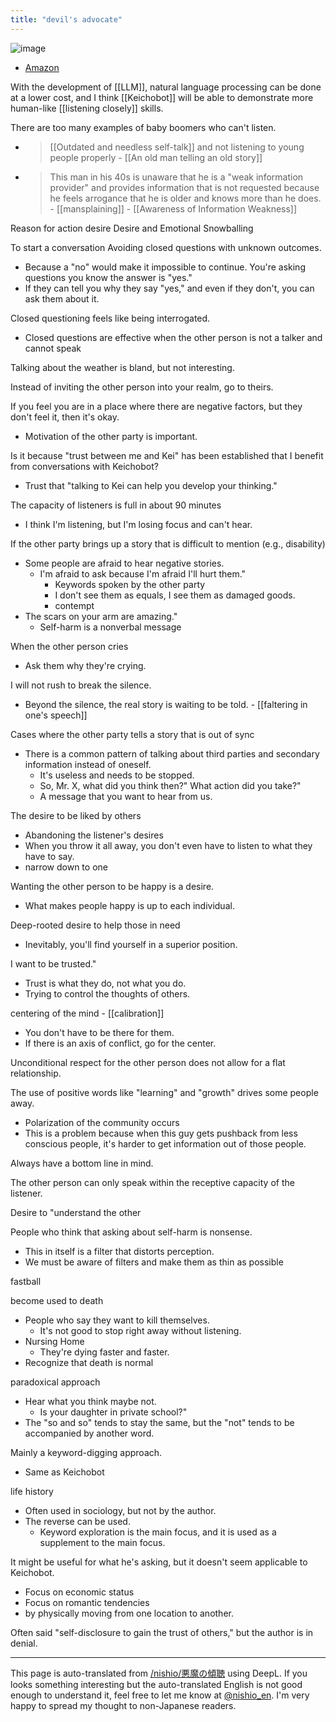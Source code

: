 ```yaml
---
title: "devil's advocate"
---
```


![image](https://gyazo.com/1c882ecd1ad9e4549d5825a4ef3b83a6/thumb/1000)
- [Amazon](https://amzn.to/45cYzTW)

With the development of [[LLM]], natural language processing can be done at a lower cost, and I think [[Keichobot]] will be able to demonstrate more human-like [[listening closely]] skills.

There are too many examples of baby boomers who can't listen.
- >  [[Outdated and needless self-talk]] and not listening to young people properly
        - [[An old man telling an old story]]
- > This man in his 40s is unaware that he is a "weak information provider" and provides information that is not requested because he feels arrogance that he is older and knows more than he does.
        - [[mansplaining]]
        - [[Awareness of Information Weakness]]

Reason for action
desire
Desire and Emotional Snowballing

To start a conversation
Avoiding closed questions with unknown outcomes.
- Because a "no" would make it impossible to continue.
You're asking questions you know the answer is "yes."
- If they can tell you why they say "yes," and even if they don't, you can ask them about it.

Closed questioning feels like being interrogated.
- Closed questions are effective when the other person is not a talker and cannot speak

Talking about the weather is bland, but not interesting.

Instead of inviting the other person into your realm, go to theirs.

If you feel you are in a place where there are negative factors, but they don't feel it, then it's okay.
- Motivation of the other party is important.

Is it because "trust between me and Kei" has been established that I benefit from conversations with Keichobot?
- Trust that "talking to Kei can help you develop your thinking."

The capacity of listeners is full in about 90 minutes
- I think I'm listening, but I'm losing focus and can't hear.

If the other party brings up a story that is difficult to mention (e.g., disability)
- Some people are afraid to hear negative stories.
    - I'm afraid to ask because I'm afraid I'll hurt them."
        - Keywords spoken by the other party
        - I don't see them as equals, I see them as damaged goods.
        - contempt
- The scars on your arm are amazing."
    - Self-harm is a nonverbal message

When the other person cries
- Ask them why they're crying.

I will not rush to break the silence.
- Beyond the silence, the real story is waiting to be told.
        - [[faltering in one's speech]]

Cases where the other party tells a story that is out of sync
- There is a common pattern of talking about third parties and secondary information instead of oneself.
    - It's useless and needs to be stopped.
    - So, Mr. X, what did you think then?" What action did you take?"
    - A message that you want to hear from us.

The desire to be liked by others
- Abandoning the listener's desires
- When you throw it all away, you don't even have to listen to what they have to say.
- narrow down to one

Wanting the other person to be happy is a desire.
- What makes people happy is up to each individual.

Deep-rooted desire to help those in need
- Inevitably, you'll find yourself in a superior position.

I want to be trusted."
- Trust is what they do, not what you do.
- Trying to control the thoughts of others.

centering of the mind
    - [[calibration]]
- You don't have to be there for them.
- If there is an axis of conflict, go for the center.

Unconditional respect for the other person does not allow for a flat relationship.

The use of positive words like "learning" and "growth" drives some people away.
- Polarization of the community occurs
- This is a problem because when this guy gets pushback from less conscious people, it's harder to get information out of those people.

Always have a bottom line in mind.

The other person can only speak within the receptive capacity of the listener.

Desire to "understand the other

People who think that asking about self-harm is nonsense.
- This in itself is a filter that distorts perception.
- We must be aware of filters and make them as thin as possible

fastball

become used to death
- People who say they want to kill themselves.
    - It's not good to stop right away without listening.
- Nursing Home
    - They're dying faster and faster.
- Recognize that death is normal

paradoxical approach
- Hear what you think maybe not.
    - Is your daughter in private school?"
- The "so and so" tends to stay the same, but the "not" tends to be accompanied by another word.

Mainly a keyword-digging approach.
- Same as Keichobot

life history
- Often used in sociology, but not by the author.
- The reverse can be used.
    - Keyword exploration is the main focus, and it is used as a supplement to the main focus.

It might be useful for what he's asking, but it doesn't seem applicable to Keichobot.
- Focus on economic status
- Focus on romantic tendencies
- by physically moving from one location to another.

Often said "self-disclosure to gain the trust of others," but the author is in denial.


---
This page is auto-translated from [/nishio/悪魔の傾聴](https://scrapbox.io/nishio/悪魔の傾聴) using DeepL. If you looks something interesting but the auto-translated English is not good enough to understand it, feel free to let me know at [@nishio_en](https://twitter.com/nishio_en). I'm very happy to spread my thought to non-Japanese readers.